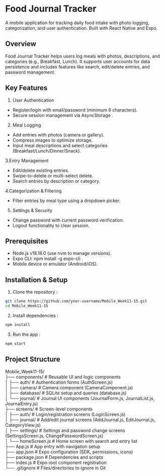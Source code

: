 # Food Journal Tracker

A mobile application for tracking daily food intake with photo logging, categorization, and user authentication. Built with React Native and Expo.

## Overview

Food Journal Tracker helps users log meals with photos, descriptions, and categories (e.g., Breakfast, Lunch). It supports user accounts for data persistence and includes features like search, edit/delete entries, and password management.



## Key Features

1. User Authentication

- Register/login with email/password (minimum 6 characters).
- Secure session management via AsyncStorage .

2. Meal Logging

- Add entries with photos (camera or gallery).
- Compress images to optimize storage.
- Input meal descriptions and select categories (Breakfast/Lunch/Dinner/Snack).

3.Entry Management

- Edit/delete existing entries.
- Swipe-to-delete or multi-select delete.
- Search entries by description or category.

4.Categorization & Filtering

- Filter entries by meal type using a dropdown picker.

5. Settings & Security

- Change password with current password verification.
- Logout functionality to clear session.
## Prerequisites

- Node.js v18.18.0 (use nvm to manage versions).
- Expo CLI: npm install -g expo-cli .
- Mobile device or emulator (Android/iOS).

## Installation & Setup

1. Clone the repository :

```bash
git clone https://github.com/your-username/Mobile_Week11-15.git  
cd Mobile_Week11-15  
```


2. Install dependencies :

```bash
npm install  
```

3. Run the app :

```bash
npm start  
```

## Project Structure

Mobile_Week11-15/  
├── components/          # Reusable UI and logic components  
│   ├── auth/            # Authentication forms (AuthScreen.js)  
│   ├── camera/          # Camera component (CameraComponent.js)  
│   ├── database/        # SQLite setup and queries (database.js)  
│   └── journal/         # Journal UI components (JournalForm.js, JournalList.js, JournalEntry.js)  
├── screens/             # Screen-level components  
│   ├── auth/            # Login/registration screens (LoginScreen.js)  
│   ├── journal/         # Add/edit journal screens (AddJournal.js, EditJournal.js, CategoryView.js)  
│   ├── settings/        # Settings and password change screens (SettingsScreen.js, ChangePasswordScreen.js)  
│   └── homeScreen.js    # Home screen with search and entry list  
├── App.js               # App entry with navigation setup  
├── app.json             # Expo configuration (SDK, permissions, icons)  
├── package.json         # Dependencies and scripts  
├── index.js             # Expo root component registration  
└── .gitignore           # Files/directories to ignore in Git  
